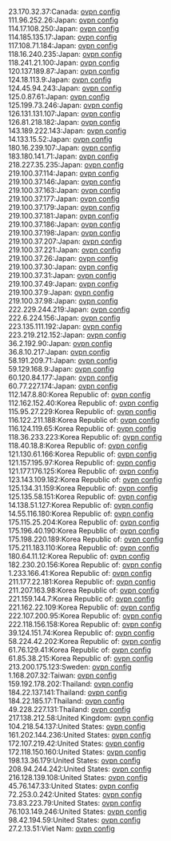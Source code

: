 23.170.32.37:Canada: [ovpn config](vpn/23_170_32_37.ovpn)  
111.96.252.26:Japan: [ovpn config](vpn/111_96_252_26.ovpn)  
114.17.108.250:Japan: [ovpn config](vpn/114_17_108_250.ovpn)  
114.185.135.17:Japan: [ovpn config](vpn/114_185_135_17.ovpn)  
117.108.71.184:Japan: [ovpn config](vpn/117_108_71_184.ovpn)  
118.16.240.235:Japan: [ovpn config](vpn/118_16_240_235.ovpn)  
118.241.21.100:Japan: [ovpn config](vpn/118_241_21_100.ovpn)  
120.137.189.87:Japan: [ovpn config](vpn/120_137_189_87.ovpn)  
124.18.113.9:Japan: [ovpn config](vpn/124_18_113_9.ovpn)  
124.45.94.243:Japan: [ovpn config](vpn/124_45_94_243.ovpn)  
125.0.87.61:Japan: [ovpn config](vpn/125_0_87_61.ovpn)  
125.199.73.246:Japan: [ovpn config](vpn/125_199_73_246.ovpn)  
126.131.131.107:Japan: [ovpn config](vpn/126_131_131_107.ovpn)  
126.81.218.182:Japan: [ovpn config](vpn/126_81_218_182.ovpn)  
143.189.222.143:Japan: [ovpn config](vpn/143_189_222_143.ovpn)  
14.133.15.52:Japan: [ovpn config](vpn/14_133_15_52.ovpn)  
180.16.239.107:Japan: [ovpn config](vpn/180_16_239_107.ovpn)  
183.180.141.71:Japan: [ovpn config](vpn/183_180_141_71.ovpn)  
218.227.35.235:Japan: [ovpn config](vpn/218_227_35_235.ovpn)  
219.100.37.114:Japan: [ovpn config](vpn/219_100_37_114.ovpn)  
219.100.37.146:Japan: [ovpn config](vpn/219_100_37_146.ovpn)  
219.100.37.163:Japan: [ovpn config](vpn/219_100_37_163.ovpn)  
219.100.37.177:Japan: [ovpn config](vpn/219_100_37_177.ovpn)  
219.100.37.179:Japan: [ovpn config](vpn/219_100_37_179.ovpn)  
219.100.37.181:Japan: [ovpn config](vpn/219_100_37_181.ovpn)  
219.100.37.186:Japan: [ovpn config](vpn/219_100_37_186.ovpn)  
219.100.37.198:Japan: [ovpn config](vpn/219_100_37_198.ovpn)  
219.100.37.207:Japan: [ovpn config](vpn/219_100_37_207.ovpn)  
219.100.37.221:Japan: [ovpn config](vpn/219_100_37_221.ovpn)  
219.100.37.26:Japan: [ovpn config](vpn/219_100_37_26.ovpn)  
219.100.37.30:Japan: [ovpn config](vpn/219_100_37_30.ovpn)  
219.100.37.31:Japan: [ovpn config](vpn/219_100_37_31.ovpn)  
219.100.37.49:Japan: [ovpn config](vpn/219_100_37_49.ovpn)  
219.100.37.9:Japan: [ovpn config](vpn/219_100_37_9.ovpn)  
219.100.37.98:Japan: [ovpn config](vpn/219_100_37_98.ovpn)  
222.229.244.219:Japan: [ovpn config](vpn/222_229_244_219.ovpn)  
222.6.224.156:Japan: [ovpn config](vpn/222_6_224_156.ovpn)  
223.135.111.192:Japan: [ovpn config](vpn/223_135_111_192.ovpn)  
223.219.212.152:Japan: [ovpn config](vpn/223_219_212_152.ovpn)  
36.2.192.90:Japan: [ovpn config](vpn/36_2_192_90.ovpn)  
36.8.10.217:Japan: [ovpn config](vpn/36_8_10_217.ovpn)  
58.191.209.71:Japan: [ovpn config](vpn/58_191_209_71.ovpn)  
59.129.168.9:Japan: [ovpn config](vpn/59_129_168_9.ovpn)  
60.120.84.177:Japan: [ovpn config](vpn/60_120_84_177.ovpn)  
60.77.227.174:Japan: [ovpn config](vpn/60_77_227_174.ovpn)  
112.147.8.80:Korea Republic of: [ovpn config](vpn/112_147_8_80.ovpn)  
112.162.152.40:Korea Republic of: [ovpn config](vpn/112_162_152_40.ovpn)  
115.95.27.229:Korea Republic of: [ovpn config](vpn/115_95_27_229.ovpn)  
116.122.211.188:Korea Republic of: [ovpn config](vpn/116_122_211_188.ovpn)  
116.124.119.65:Korea Republic of: [ovpn config](vpn/116_124_119_65.ovpn)  
118.36.233.223:Korea Republic of: [ovpn config](vpn/118_36_233_223.ovpn)  
118.40.18.8:Korea Republic of: [ovpn config](vpn/118_40_18_8.ovpn)  
121.130.61.166:Korea Republic of: [ovpn config](vpn/121_130_61_166.ovpn)  
121.157.195.97:Korea Republic of: [ovpn config](vpn/121_157_195_97.ovpn)  
121.177.176.125:Korea Republic of: [ovpn config](vpn/121_177_176_125.ovpn)  
123.143.109.182:Korea Republic of: [ovpn config](vpn/123_143_109_182.ovpn)  
125.134.31.159:Korea Republic of: [ovpn config](vpn/125_134_31_159.ovpn)  
125.135.58.151:Korea Republic of: [ovpn config](vpn/125_135_58_151.ovpn)  
14.138.51.127:Korea Republic of: [ovpn config](vpn/14_138_51_127.ovpn)  
14.55.116.180:Korea Republic of: [ovpn config](vpn/14_55_116_180.ovpn)  
175.115.25.204:Korea Republic of: [ovpn config](vpn/175_115_25_204.ovpn)  
175.196.40.190:Korea Republic of: [ovpn config](vpn/175_196_40_190.ovpn)  
175.198.220.189:Korea Republic of: [ovpn config](vpn/175_198_220_189.ovpn)  
175.211.183.110:Korea Republic of: [ovpn config](vpn/175_211_183_110.ovpn)  
180.64.11.12:Korea Republic of: [ovpn config](vpn/180_64_11_12.ovpn)  
182.230.20.156:Korea Republic of: [ovpn config](vpn/182_230_20_156.ovpn)  
1.233.166.41:Korea Republic of: [ovpn config](vpn/1_233_166_41.ovpn)  
211.177.22.181:Korea Republic of: [ovpn config](vpn/211_177_22_181.ovpn)  
211.207.163.98:Korea Republic of: [ovpn config](vpn/211_207_163_98.ovpn)  
221.159.144.7:Korea Republic of: [ovpn config](vpn/221_159_144_7.ovpn)  
221.162.22.109:Korea Republic of: [ovpn config](vpn/221_162_22_109.ovpn)  
222.107.200.95:Korea Republic of: [ovpn config](vpn/222_107_200_95.ovpn)  
222.118.156.158:Korea Republic of: [ovpn config](vpn/222_118_156_158.ovpn)  
39.124.151.74:Korea Republic of: [ovpn config](vpn/39_124_151_74.ovpn)  
58.224.42.202:Korea Republic of: [ovpn config](vpn/58_224_42_202.ovpn)  
61.76.129.41:Korea Republic of: [ovpn config](vpn/61_76_129_41.ovpn)  
61.85.38.215:Korea Republic of: [ovpn config](vpn/61_85_38_215.ovpn)  
213.200.175.123:Sweden: [ovpn config](vpn/213_200_175_123.ovpn)  
1.168.207.32:Taiwan: [ovpn config](vpn/1_168_207_32.ovpn)  
159.192.178.202:Thailand: [ovpn config](vpn/159_192_178_202.ovpn)  
184.22.137.141:Thailand: [ovpn config](vpn/184_22_137_141.ovpn)  
184.22.185.17:Thailand: [ovpn config](vpn/184_22_185_17.ovpn)  
49.228.227.131:Thailand: [ovpn config](vpn/49_228_227_131.ovpn)  
217.138.212.58:United Kingdom: [ovpn config](vpn/217_138_212_58.ovpn)  
104.218.54.137:United States: [ovpn config](vpn/104_218_54_137.ovpn)  
161.202.144.236:United States: [ovpn config](vpn/161_202_144_236.ovpn)  
172.107.219.42:United States: [ovpn config](vpn/172_107_219_42.ovpn)  
172.118.150.160:United States: [ovpn config](vpn/172_118_150_160.ovpn)  
198.13.36.179:United States: [ovpn config](vpn/198_13_36_179.ovpn)  
208.94.244.242:United States: [ovpn config](vpn/208_94_244_242.ovpn)  
216.128.139.108:United States: [ovpn config](vpn/216_128_139_108.ovpn)  
45.76.147.33:United States: [ovpn config](vpn/45_76_147_33.ovpn)  
72.253.0.242:United States: [ovpn config](vpn/72_253_0_242.ovpn)  
73.83.223.79:United States: [ovpn config](vpn/73_83_223_79.ovpn)  
76.103.149.246:United States: [ovpn config](vpn/76_103_149_246.ovpn)  
98.42.194.59:United States: [ovpn config](vpn/98_42_194_59.ovpn)  
27.2.13.51:Viet Nam: [ovpn config](vpn/27_2_13_51.ovpn)  
